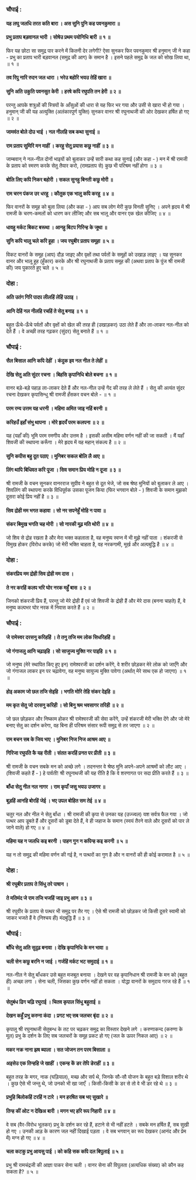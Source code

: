 ### चौपाई :

#### यह लघु जलधि तरत कति बारा । अस सुनि पुनि कह पवनकुमारा ॥
#### प्रभु प्रताप बड़वानल भारी । सोषेउ प्रथम पयोनिधि बारी ॥ १ ॥

फिर यह छोटा सा समुद्र पार करने में कितनी देर लगेगी? ऐसा सुनकर फिर पवनकुमार श्री हनुमान् जी ने कहा - प्रभु का प्रताप भारी बड़वानल (समुद्र की आग) के समान है । इसने पहले समुद्र के जल को सोख लिया था, ॥ १ ॥

#### तव रिपु नारि रुदन जल धारा । भरेउ बहोरि भयउ तेहिं खारा ॥
#### सुनि अति उकुति पवनसुत केरी । हरषे कपि रघुपति तन हेरी ॥ २ ॥

परन्तु आपके शत्रुओं की स्त्रियों के आँसुओं की धारा से यह फिर भर गया और उसी से खारा भी हो गया । हनुमान् जी की यह अत्युक्ति (अलंकारपूर्ण युक्ति) सुनकर वानर श्री रघुनाथजी की ओर देखकर हर्षित हो गए ॥ २ ॥

#### जामवंत बोले दोउ भाई । नल नीलहि सब कथा सुनाई ॥
#### राम प्रताप सुमिरि मन माहीं । करहु सेतु प्रयास कछु नाहीं ॥ ३ ॥

जाम्बवान् ने नल-नील दोनों भाइयों को बुलाकर उन्हें सारी कथा कह सुनाई (और कहा - ) मन में श्री रामजी के प्रताप को स्मरण करके सेतु तैयार करो, (रामप्रताप से) कुछ भी परिश्रम नहीं होगा ॥ ३ ॥

#### बोलि लिए कपि निकर बहोरी । सकल सुनहु बिनती कछु मोरी ॥
#### राम चरन पंकज उर धरहू । कौतुक एक भालु कपि करहू ॥ ४ ॥

फिर वानरों के समूह को बुला लिया (और कहा - ) आप सब लोग मेरी कुछ विनती सुनिए । अपने हृदय में श्री रामजी के चरण-कमलों को धारण कर लीजिए और सब भालू और वानर एक खेल कीजिए ॥ ४ ॥

#### धावहु मर्कट बिकट बरूथा । आनहु बिटप गिरिन्ह के जूथा ॥
#### सुनि कपि भालु चले करि हूहा । जय रघुबीर प्रताप समूहा ॥ ५ ॥

विकट वानरों के समूह (आप) दौड़ जाइए और वृक्षों तथा पर्वतों के समूहों को उखाड़ लाइए । यह सुनकर वानर और भालू हूह (हुँकार) करके और श्री रघुनाथजी के प्रताप समूह की (अथवा प्रताप के पुंज श्री रामजी की) जय पुकारते हुए चले ॥ ५ ॥

### दोहा :

#### अति उतंग गिरि पादप लीलहिं लेहिं उठाइ ।
#### आनि देहिं नल नीलहि रचहिं ते सेतु बनाइ ॥ १ ॥

बहुत ऊँचे-ऊँचे पर्वतों और वृक्षों को खेल की तरह ही (उखाड़कर) उठा लेते हैं और ला-लाकर नल-नील को देते हैं । वे अच्छी तरह गढ़कर (सुंदर) सेतु बनाते हैं ॥ १ ॥

### चौपाई :

#### सैल बिसाल आनि कपि देहीं । कंदुक इव नल नील ते लेहीं ॥
#### देखि सेतु अति सुंदर रचना । बिहसि कृपानिधि बोले बचना ॥ १ ॥

वानर बड़े-बड़े पहाड़ ला-लाकर देते हैं और नल-नील उन्हें गेंद की तरह ले लेते हैं । सेतु की अत्यंत सुंदर रचना देखकर कृपासिन्धु श्री रामजी हँसकर वचन बोले - ॥ १ ॥

#### परम रम्य उत्तम यह धरनी । महिमा अमित जाइ नहिं बरनी ॥
#### करिहउँ इहाँ संभु थापना । मोरे हृदयँ परम कलपना ॥ २ ॥

यह (यहाँ की) भूमि परम रमणीय और उत्तम है । इसकी असीम महिमा वर्णन नहीं की जा सकती । मैं यहाँ शिवजी की स्थापना करूँगा । मेरे हृदय में यह महान् संकल्प है ॥ २ ॥

#### सुनि कपीस बहु दूत पठाए । मुनिबर सकल बोलि लै आए ॥
#### लिंग थापि बिधिवत करि पूजा । सिव समान प्रिय मोहि न दूजा ॥ ३ ॥

श्री रामजी के वचन सुनकर वानरराज सुग्रीव ने बहुत से दूत भेजे, जो सब श्रेष्ठ मुनियों को बुलाकर ले आए । शिवलिंग की स्थापना करके विधिपूर्वक उसका पूजन किया (फिर भगवान बोले - ) शिवजी के समान मुझको दूसरा कोई प्रिय नहीं है ॥ ३ ॥

#### सिव द्रोही मम भगत कहावा । सो नर सपनेहुँ मोहि न पावा ॥
#### संकर बिमुख भगति चह मोरी । सो नारकी मूढ़ मति थोरी ॥ ४ ॥

जो शिव से द्रोह रखता है और मेरा भक्त कहलाता है, वह मनुष्य स्वप्न में भी मुझे नहीं पाता । शंकरजी से विमुख होकर (विरोध करके) जो मेरी भक्ति चाहता है, वह नरकगामी, मूर्ख और अल्पबुद्धि है ॥ ४ ॥

### दोहा :

#### संकरप्रिय मम द्रोही सिव द्रोही मम दास ।
#### ते नर करहिं कलप भरि घोर नरक महुँ बास ॥ २ ॥

जिनको शंकरजी प्रिय हैं, परन्तु जो मेरे द्रोही हैं एवं जो शिवजी के द्रोही हैं और मेरे दास (बनना चाहते) हैं, वे मनुष्य कल्पभर घोर नरक में निवास करते हैं ॥ २ ॥

### चौपाई :

#### जे रामेस्वर दरसनु करिहहिं । ते तनु तजि मम लोक सिधरिहहिं ॥
#### जो गंगाजलु आनि चढ़ाइहि । सो साजुज्य मुक्ति नर पाइहि ॥ १ ॥

जो मनुष्य (मेरे स्थापित किए हुए इन) रामेश्वरजी का दर्शन करेंगे, वे शरीर छोड़कर मेरे लोक को जाएँगे और जो गंगाजल लाकर इन पर चढ़ावेगा, वह मनुष्य सायुज्य मुक्ति पावेगा (अर्थात् मेरे साथ एक हो जाएगा) ॥ १ ॥

#### होइ अकाम जो छल तजि सेइहि । भगति मोरि तेहि संकर देइहि ॥
#### मम कृत सेतु जो दरसनु करिही । सो बिनु श्रम भवसागर तरिही ॥ २ ॥

जो छल छोड़कर और निष्काम होकर श्री रामेश्वरजी की सेवा करेंगे, उन्हें शंकरजी मेरी भक्ति देंगे और जो मेरे बनाए सेतु का दर्शन करेगा, वह बिना ही परिश्रम संसार रूपी समुद्र से तर जाएगा ॥ २ ॥

#### राम बचन सब के जिय भाए । मुनिबर निज निज आश्रम आए ॥
#### गिरिजा रघुपति कै यह रीती । संतत करहिं प्रनत पर प्रीती ॥ ३ ॥

श्री रामजी के वचन सबके मन को अच्छे लगे । तदनन्तर वे श्रेष्ठ मुनि अपने-अपने आश्रमों को लौट आए । (शिवजी कहते हैं - ) हे पार्वती! श्री रघुनाथजी की यह रीति है कि वे शरणागत पर सदा प्रीति करते हैं ॥ ३ ॥

#### बाँधा सेतु नील नल नागर । राम कृपाँ जसु भयउ उजागर ॥
#### बूड़हिं आनहि बोरहिं जेई । भए उपल बोहित सम तेई ॥ ४ ॥

चतुर नल और नील ने सेतु बाँधा । श्री रामजी की कृपा से उनका यह (उज्ज्वल) यश सर्वत्र फैल गया । जो पत्थर आप डूबते हैं और दूसरों को डुबा देते हैं, वे ही जहाज के समान (स्वयं तैरने वाले और दूसरों को पार ले जाने वाले) हो गए ॥ ४ ॥

#### महिमा यह न जलधि कइ बरनी । पाहन गुन न कपिन्ह कइ करनी ॥ ५ ॥

यह न तो समुद्र की महिमा वर्णन की गई है, न पत्थरों का गुण है और न वानरों की ही कोई करामात है ॥ ५ ॥

### दोहा :

#### श्री रघुबीर प्रताप ते सिंधु तरे पाषान ।
#### ते मतिमंद जे राम तजि भजहिं जाइ प्रभु आन ॥ ३ ॥

श्री रघुवीर के प्रताप से पत्थर भी समुद्र पर तैर गए । ऐसे श्री रामजी को छोड़कर जो किसी दूसरे स्वामी को जाकर भजते हैं वे (निश्चय ही) मंदबुद्धि हैं ॥ ३ ॥

### चौपाई :

#### बाँधि सेतु अति सुदृढ़ बनावा । देखि कृपानिधि के मन भावा ॥
#### चली सेन कछु बरनि न जाई । गर्जहिं मर्कट भट समुदाई ॥ १ ॥

नल-नील ने सेतु बाँधकर उसे बहुत मजबूत बनाया । देखने पर वह कृपानिधान श्री रामजी के मन को (बहुत ही) अच्छा लगा । सेना चली, जिसका कुछ वर्णन नहीं हो सकता । योद्धा वानरों के समुदाय गरज रहे हैं ॥ १ ॥

#### सेतुबंध ढिग चढ़ि रघुराई । चितव कृपाल सिंधु बहुताई ॥
#### देखन कहुँ प्रभु करुना कंदा । प्रगट भए सब जलचर बृंदा ॥ २ ॥

कृपालु श्री रघुनाथजी सेतुबन्ध के तट पर चढ़कर समुद्र का विस्तार देखने लगे । करुणाकन्द (करुणा के मूल) प्रभु के दर्शन के लिए सब जलचरों के समूह प्रकट हो गए (जल के ऊपर निकल आए) ॥ २ ॥

#### मकर नक्र नाना झष ब्याला । सत जोजन तन परम बिसाला ॥
#### अइसेउ एक तिन्हहि जे खाहीं । एकन्ह कें डर तेपि डेराहीं ॥ ३ ॥

बहुत तरह के मगर, नाक (घड़ियाल), मच्छ और सर्प थे, जिनके सौ-सौ योजन के बहुत बड़े विशाल शरीर थे । कुछ ऐसे भी जन्तु थे, जो उनको भी खा जाएँ । किसी-किसी के डर से तो वे भी डर रहे थे ॥ ३ ॥

#### प्रभुहि बिलोकहिं टरहिं न टारे । मन हरषित सब भए सुखारे ॥
#### तिन्ह कीं ओट न देखिअ बारी । मगन भए हरि रूप निहारी ॥ ४ ॥

वे सब (वैर-विरोध भूलकर) प्रभु के दर्शन कर रहे हैं, हटाने से भी नहीं हटते । सबके मन हर्षित हैं, सब सुखी हो गए । उनकी आड़ के कारण जल नहीं दिखाई पड़ता । वे सब भगवान् का रूप देखकर (आनंद और प्रेम में) मग्न हो गए ॥ ४ ॥

#### चला कटकु प्रभु आयसु पाई । को कहि सक कपि दल बिपुलाई ॥ ५ ॥

प्रभु श्री रामचंद्रजी की आज्ञा पाकर सेना चली । वानर सेना की विपुलता (अत्यधिक संख्या) को कौन कह सकता है? ॥ ५ ॥